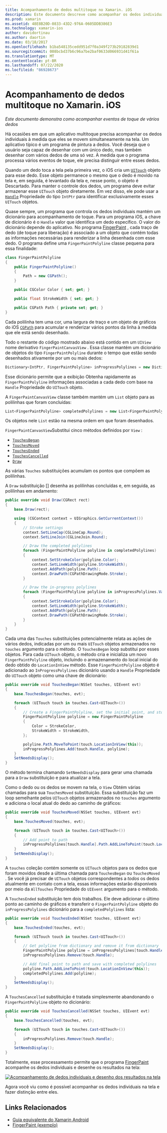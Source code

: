 ```yaml
---
title: Acompanhamento de dedos multitoque no Xamarin. iOS
description: Este documento descreve como acompanhar os dedos individuais em gestos multitoque em um aplicativo Xamarin. iOS. Ele se concentra em um exemplo de aplicativo de pintura a dedos.
ms.prod: xamarin
ms.assetid: 48E8B20D-0833-43D2-976A-0605DDB386E3
ms.technology: xamarin-ios
author: davidortinau
ms.author: daortin
ms.date: 03/18/2017
ms.openlocfilehash: b1ba548135cedd951d7f0a349f273b29182839d1
ms.sourcegitcommit: 008bcbd37b6c96a7be2baf0633d066931d41f61a
ms.translationtype: MT
ms.contentlocale: pt-BR
ms.lasthandoff: 07/22/2020
ms.locfileid: "86928673"
---
```

# <a name="multi-touch-finger-tracking-in-xamarinios"></a>Acompanhamento de dedos multitoque no Xamarin. iOS

_Este documento demonstra como acompanhar eventos de toque de vários dedos_

Há ocasiões em que um aplicativo multitoque precisa acompanhar os dedos individuais à medida que eles se movem simultaneamente na tela. Um aplicativo típico é um programa de pintura a dedos. Você deseja que o usuário seja capaz de desenhar com um único dedo, mas também desenhar com vários dedos de uma só vez. À medida que o programa processa vários eventos de toque, ele precisa distinguir entre esses dedos.

Quando um dedo toca a tela pela primeira vez, o iOS cria um [`UITouch`](xref:UIKit.UITouch) objeto para esse dedo. Esse objeto permanece o mesmo que o dedo é movido na tela e, em seguida, é levantado da tela e, nesse ponto, o objeto é Descartado. Para manter o controle dos dedos, um programa deve evitar armazenar esse `UITouch` objeto diretamente. Em vez disso, ele pode usar a [`Handle`](xref:Foundation.NSObject.Handle) Propriedade do tipo `IntPtr` para identificar exclusivamente esses `UITouch` objetos.

Quase sempre, um programa que controla os dedos individuais mantém um dicionário para acompanhamento de toque. Para um programa iOS, a chave de dicionário é o `Handle` valor que identifica um dedo específico. O valor do dicionário depende do aplicativo. No programa [FingerPaint](https://docs.microsoft.com/samples/xamarin/ios-samples/applicationfundamentals-fingerpaint) , cada traço de dedo (de toque para liberação) é associado a um objeto que contém todas as informações necessárias para renderizar a linha desenhada com esse dedo. O programa define uma `FingerPaintPolyline` classe pequena para essa finalidade:

```csharp
class FingerPaintPolyline
{
    public FingerPaintPolyline()
    {
        Path = new CGPath();
    }

    public CGColor Color { set; get; }

    public float StrokeWidth { set; get; }

    public CGPath Path { private set; get; }
}
```

Cada polilinha tem uma cor, uma largura de traço e um objeto de gráficos do iOS [`CGPath`](xref:CoreGraphics.CGPath) para acumular e renderizar vários pontos da linha à medida que ele está sendo desenhado.

Todo o restante do código mostrado abaixo está contido em um `UIView` nome derivativo `FingerPaintCanvasView` . Essa classe mantém um dicionário de objetos do tipo `FingerPaintPolyline` durante o tempo que estão sendo desenhados ativamente por um ou mais dedos:

```csharp
Dictionary<IntPtr, FingerPaintPolyline> inProgressPolylines = new Dictionary<IntPtr, FingerPaintPolyline>();
```

Esse dicionário permite que a exibição Obtenha rapidamente as `FingerPaintPolyline` informações associadas a cada dedo com base na `Handle` Propriedade do `UITouch` objeto.

A `FingerPaintCanvasView` classe também mantém um `List` objeto para as polilinhas que foram concluídas:

```csharp
List<FingerPaintPolyline> completedPolylines = new List<FingerPaintPolyline>();
```

Os objetos nele `List` estão na mesma ordem em que foram desenhados.

`FingerPaintCanvasView`Substitui cinco métodos definidos por `View` :

- [`TouchesBegan`](xref:UIKit.UIResponder.TouchesBegan(Foundation.NSSet,UIKit.UIEvent))
- [`TouchesMoved`](xref:UIKit.UIResponder.TouchesMoved(Foundation.NSSet,UIKit.UIEvent))
- [`TouchesEnded`](xref:UIKit.UIResponder.TouchesEnded(Foundation.NSSet,UIKit.UIEvent))
- [`TouchesCancelled`](xref:UIKit.UIResponder.TouchesCancelled(Foundation.NSSet,UIKit.UIEvent))
- [`Draw`](xref:UIKit.UIView.Draw(CoreGraphics.CGRect))

As várias `Touches` substituições acumulam os pontos que compõem as polilinhas.

A `Draw` substituição [] desenha as polilinhas concluídas e, em seguida, as polilinhas em andamento:

```csharp
public override void Draw(CGRect rect)
{
    base.Draw(rect);

    using (CGContext context = UIGraphics.GetCurrentContext())
    {
        // Stroke settings
        context.SetLineCap(CGLineCap.Round);
        context.SetLineJoin(CGLineJoin.Round);

        // Draw the completed polylines
        foreach (FingerPaintPolyline polyline in completedPolylines)
        {
            context.SetStrokeColor(polyline.Color);
            context.SetLineWidth(polyline.StrokeWidth);
            context.AddPath(polyline.Path);
            context.DrawPath(CGPathDrawingMode.Stroke);
        }

        // Draw the in-progress polylines
        foreach (FingerPaintPolyline polyline in inProgressPolylines.Values)
        {
            context.SetStrokeColor(polyline.Color);
            context.SetLineWidth(polyline.StrokeWidth);
            context.AddPath(polyline.Path);
            context.DrawPath(CGPathDrawingMode.Stroke);
        }
    }
}
```

Cada uma das `Touches` substituições potencialmente relata as ações de vários dedos, indicadas por um ou mais `UITouch` objetos armazenados no `touches` argumento para o método. O `TouchesBegan` loop substitui por esses objetos. Para cada `UITouch` objeto, o método cria e inicializa um novo `FingerPaintPolyline` objeto, incluindo o armazenamento do local inicial do dedo obtido do `LocationInView` método. Esse `FingerPaintPolyline` objeto é adicionado ao `InProgressPolylines` dicionário usando a `Handle` Propriedade do `UITouch` objeto como uma chave de dicionário:

```csharp
public override void TouchesBegan(NSSet touches, UIEvent evt)
{
    base.TouchesBegan(touches, evt);

    foreach (UITouch touch in touches.Cast<UITouch>())
    {
        // Create a FingerPaintPolyline, set the initial point, and store it
        FingerPaintPolyline polyline = new FingerPaintPolyline
        {
            Color = StrokeColor,
            StrokeWidth = StrokeWidth,
        };

        polyline.Path.MoveToPoint(touch.LocationInView(this));
        inProgressPolylines.Add(touch.Handle, polyline);
    }
    SetNeedsDisplay();
}
```

O método termina chamando `SetNeedsDisplay` para gerar uma chamada para a `Draw` substituição e para atualizar a tela.

Como o dedo ou os dedos se movem na tela, o `View` Obtém várias chamadas para sua `TouchesMoved` substituição. Essa substituição faz um loop semelhante pelos `UITouch` objetos armazenados no `touches` argumento e adiciona o local atual do dedo ao caminho de gráficos:

```csharp
public override void TouchesMoved(NSSet touches, UIEvent evt)
{
    base.TouchesMoved(touches, evt);

    foreach (UITouch touch in touches.Cast<UITouch>())
    {
        // Add point to path
        inProgressPolylines[touch.Handle].Path.AddLineToPoint(touch.LocationInView(this));
    }
    SetNeedsDisplay();
}
```

A `touches` coleção contém somente os `UITouch` objetos para os dedos que foram movidos desde a última chamada para `TouchesBegan` ou `TouchesMoved` . Se você já precisar de `UITouch` objetos correspondentes a *todos* os dedos atualmente em contato com a tela, essas informações estarão disponíveis por meio da `AllTouches` Propriedade do `UIEvent` argumento para o método.

A `TouchesEnded` substituição tem dois trabalhos. Ele deve adicionar o último ponto ao caminho de gráficos e transferir o `FingerPaintPolyline` objeto do `inProgressPolylines` dicionário para a `completedPolylines` lista:

```csharp
public override void TouchesEnded(NSSet touches, UIEvent evt)
{
    base.TouchesEnded(touches, evt);

    foreach (UITouch touch in touches.Cast<UITouch>())
    {
        // Get polyline from dictionary and remove it from dictionary
        FingerPaintPolyline polyline = inProgressPolylines[touch.Handle];
        inProgressPolylines.Remove(touch.Handle);

        // Add final point to path and save with completed polylines
        polyline.Path.AddLineToPoint(touch.LocationInView(this));
        completedPolylines.Add(polyline);
    }
    SetNeedsDisplay();
}
```

A `TouchesCancelled` substituição é tratada simplesmente abandonando o `FingerPaintPolyline` objeto no dicionário:

```csharp
public override void TouchesCancelled(NSSet touches, UIEvent evt)
{
    base.TouchesCancelled(touches, evt);

    foreach (UITouch touch in touches.Cast<UITouch>())
    {
        inProgressPolylines.Remove(touch.Handle);
    }
    SetNeedsDisplay();
}
```

Totalmente, esse processamento permite que o programa [FingerPaint](https://docs.microsoft.com/samples/xamarin/ios-samples/applicationfundamentals-fingerpaint) acompanhe os dedos individuais e desenhe os resultados na tela:

[![Acompanhamento de dedos individuais e desenho dos resultados na tela](touch-tracking-images/image01.png)](touch-tracking-images/image01.png#lightbox)

Agora você viu como é possível acompanhar os dedos individuais na tela e fazer distinção entre eles.

## <a name="related-links"></a>Links Relacionados

- [Guia equivalente do Xamarin Android](~/android/app-fundamentals/touch/touch-tracking.md)
- [FingerPaint (exemplo)](https://docs.microsoft.com/samples/xamarin/ios-samples/applicationfundamentals-fingerpaint)
